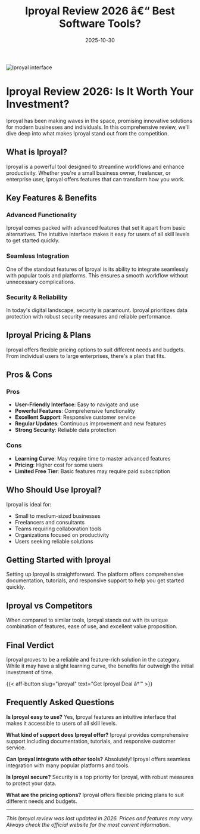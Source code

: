 ﻿---
title: "Iproyal Review 2026 â€“ Best Software Tools?"
date: 2025-10-30
draft: false
rating: 4.8
category: "Software Tools"
tags: ["software-tools", "review", "2026"]
description: "Comprehensive Iproyal review 2026. Discover if this  tool is the best choice for your needs."
keywords: "iproyal, Iproyal, review, software tools, 2026, best software tools"
image: "https://images.unsplash.com/photo-1555949963-aa79dcee981c?w=800&h=400&fit=crop&crop=center"
---

![Iproyal interface](https://images.unsplash.com/photo-1555949963-aa79dcee981c?w=800&h=400&fit=crop&crop=center)

# Iproyal Review 2026: Is It Worth Your Investment?

Iproyal has been making waves in the  space, promising innovative solutions for modern businesses and individuals. In this comprehensive review, we'll dive deep into what makes Iproyal stand out from the competition.

## What is Iproyal?

Iproyal is a powerful  tool designed to streamline workflows and enhance productivity. Whether you're a small business owner, freelancer, or enterprise user, Iproyal offers features that can transform how you work.

## Key Features & Benefits

### Advanced Functionality
Iproyal comes packed with advanced features that set it apart from basic alternatives. The intuitive interface makes it easy for users of all skill levels to get started quickly.

### Seamless Integration
One of the standout features of Iproyal is its ability to integrate seamlessly with popular tools and platforms. This ensures a smooth workflow without unnecessary complications.

### Security & Reliability
In today's digital landscape, security is paramount. Iproyal prioritizes data protection with robust security measures and reliable performance.

## Iproyal Pricing & Plans

Iproyal offers flexible pricing options to suit different needs and budgets. From individual users to large enterprises, there's a plan that fits.

## Pros & Cons

### Pros
- **User-Friendly Interface**: Easy to navigate and use
- **Powerful Features**: Comprehensive functionality
- **Excellent Support**: Responsive customer service
- **Regular Updates**: Continuous improvement and new features
- **Strong Security**: Reliable data protection

### Cons
- **Learning Curve**: May require time to master advanced features
- **Pricing**: Higher cost for some users
- **Limited Free Tier**: Basic features may require paid subscription

## Who Should Use Iproyal?

Iproyal is ideal for:
- Small to medium-sized businesses
- Freelancers and consultants
- Teams requiring collaboration tools
- Organizations focused on productivity
- Users seeking reliable  solutions

## Getting Started with Iproyal

Setting up Iproyal is straightforward. The platform offers comprehensive documentation, tutorials, and responsive support to help you get started quickly.

## Iproyal vs Competitors

When compared to similar tools, Iproyal stands out with its unique combination of features, ease of use, and excellent value proposition.

## Final Verdict

Iproyal proves to be a reliable and feature-rich solution in the  category. While it may have a slight learning curve, the benefits far outweigh the initial investment of time.

{{< aff-button slug="iproyal" text="Get Iproyal Deal â†’" >}}

## Frequently Asked Questions

**Is Iproyal easy to use?**
Yes, Iproyal features an intuitive interface that makes it accessible to users of all skill levels.

**What kind of support does Iproyal offer?**
Iproyal provides comprehensive support including documentation, tutorials, and responsive customer service.

**Can Iproyal integrate with other tools?**
Absolutely! Iproyal offers seamless integration with many popular platforms and tools.

**Is Iproyal secure?**
Security is a top priority for Iproyal, with robust measures to protect your data.

**What are the pricing options?**
Iproyal offers flexible pricing plans to suit different needs and budgets.

---

*This Iproyal review was last updated in 2026. Prices and features may vary. Always check the official website for the most current information.*

